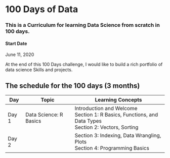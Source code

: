 # 100 Days of  Data
### This is a Curriculum for learning Data Science from scratch in 100 days.

#### Start Date
June 11, 2020

At the end of this 100 Days challenge, I would like to build a rich portfolio of data science Skills and projects.

## The schedule for the 100 days (3 months)

Day        | Topic      | Learning Concepts |
------------- | ------------- | --------------- | 
Day 1 | Data Science: R Basics |Introduction and Welcome  </br> Section 1: R Basics, Functions, and Data Types  </br> Section 2: Vectors, Sorting | 
Day 2 | |Section 3: Indexing, Data Wrangling, Plots  </br> Section 4: Programming Basics| 



